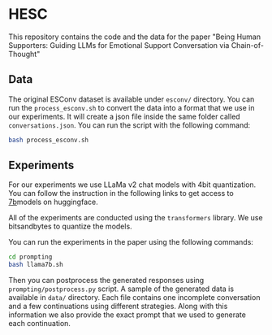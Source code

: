 # HESC

This repository contains the code and the data for the paper "Being Human Supporters: Guiding LLMs for 
Emotional Support Conversation via Chain-of-Thought"

## Data

The original ESConv dataset is available under `esconv/` directory. You can run the `process_esconv.sh` to
convert the data into a format that we use in our experiments. It will create a json file inside the same folder
called `conversations.json`. You can run the script with the following command:

```sh
bash process_esconv.sh
```


## Experiments

For our experiments we use LLaMa v2 chat models with 4bit quantization. You can follow the instruction in the following
links to get access to [7b](https://huggingface.co/meta-llama/Llama-2-7b-chat-hf)models on huggingface.

All of the experiments are conducted using the `transformers` library. We use bitsandbytes to quantize the models.

You can run the experiments in the paper using the following commands:

```sh
cd prompting
bash llama7b.sh
```


Then you can postprocess the generated responses using `prompting/postprocess.py` script. A sample of the generated data
is available in `data/` directory. Each file contains one incomplete conversation and a few continuations using 
different strategies. Along with this information we also provide the exact prompt that we used to generate each continuation.